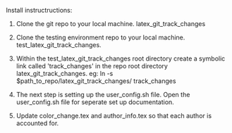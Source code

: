 Install instructructions:

1. Clone the git repo to your local machine. latex_git_track_changes

2. Clone the testing environment repo to your local machine. test_latex_git_track_changes.

3. Within the test_latex_git_track_changes root directory create a symbolic link called 'track_changes' in the repo root directory latex_git_track_changes. eg: 
 ln -s $path_to_repo/latex_git_track_changes/ track_changes

4. The next step is setting up the user_config.sh file. Open the user_config.sh file for seperate set up documentation.

5. Update color_change.tex and author_info.tex so that each author is accounted for.
